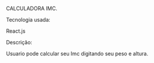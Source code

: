 CALCULADORA IMC.

Tecnologia usada:

React.js

 Descrição:
 
 Usuario pode calcular seu Imc digitando seu peso e altura.
 
 
